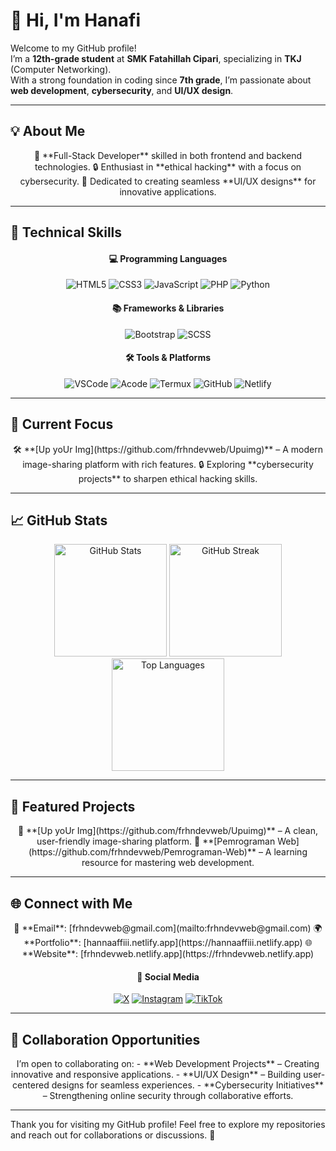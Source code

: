 # 👋 Hi, I'm Hanafi  

Welcome to my GitHub profile!  
I’m a **12th-grade student** at **SMK Fatahillah Cipari**, specializing in **TKJ** (Computer Networking).  
With a strong foundation in coding since **7th grade**, I’m passionate about **web development**, **cybersecurity**, and **UI/UX design**.  

---

## 💡 About Me  

<div align="center">  
  🚀 **Full-Stack Developer** skilled in both frontend and backend technologies.  
  🔒 Enthusiast in **ethical hacking** with a focus on cybersecurity.  
  🎨 Dedicated to creating seamless **UI/UX designs** for innovative applications.  
</div>  

---

## 🔧 Technical Skills  

<div align="center">  
  <h4>💻 Programming Languages</h4>  
  <img src="https://img.shields.io/badge/-HTML5-orange?style=for-the-badge&logo=html5&logoColor=white" alt="HTML5" />  
  <img src="https://img.shields.io/badge/-CSS3-blue?style=for-the-badge&logo=css3&logoColor=white" alt="CSS3" />  
  <img src="https://img.shields.io/badge/-JavaScript-yellow?style=for-the-badge&logo=javascript&logoColor=black" alt="JavaScript" />  
  <img src="https://img.shields.io/badge/-PHP-blue?style=for-the-badge&logo=php&logoColor=white" alt="PHP" />  
  <img src="https://img.shields.io/badge/-Python-blue?style=for-the-badge&logo=python&logoColor=yellow" alt="Python" />  
</div>  

<div align="center">  
  <h4>📚 Frameworks & Libraries</h4>  
  <img src="https://img.shields.io/badge/-Bootstrap-purple?style=for-the-badge&logo=bootstrap&logoColor=white" alt="Bootstrap" />  
  <img src="https://img.shields.io/badge/-SCSS-pink?style=for-the-badge&logo=sass&logoColor=white" alt="SCSS" />  
</div>  

<div align="center">  
  <h4>🛠️ Tools & Platforms</h4>  
  <img src="https://img.shields.io/badge/-Visual%20Studio%20Code-blue?style=for-the-badge&logo=visual-studio-code&logoColor=white" alt="VSCode" />  
  <img src="https://img.shields.io/badge/-Acode-black?style=for-the-badge&logo=android&logoColor=green" alt="Acode" />  
  <img src="https://img.shields.io/badge/-Termux-black?style=for-the-badge&logo=linux&logoColor=white" alt="Termux" />  
  <img src="https://img.shields.io/badge/-GitHub-black?style=for-the-badge&logo=github&logoColor=white" alt="GitHub" />  
  <img src="https://img.shields.io/badge/-Netlify-blue?style=for-the-badge&logo=netlify&logoColor=white" alt="Netlify" />  
</div>  

---

## 🎯 Current Focus  

<div align="center">  
  🛠 **[Up yoUr Img](https://github.com/frhndevweb/Upuimg)** – A modern image-sharing platform with rich features.  
  🔒 Exploring **cybersecurity projects** to sharpen ethical hacking skills.  
</div>  

---

## 📈 GitHub Stats  

<div align="center">  
  <img src="https://github-readme-stats.vercel.app/api?username=frhndevweb&show_icons=true&include_all_commits=true&count_private=true&theme=radical&hide_border=true" alt="GitHub Stats" height="180em" />  
  <img src="https://github-readme-streak-stats.herokuapp.com/?user=frhndevweb&theme=radical&hide_border=true" alt="GitHub Streak" height="180em" />  
</div>  

<div align="center">  
  <img src="https://github-readme-stats.vercel.app/api/top-langs/?username=frhndevweb&layout=compact&theme=radical&hide_border=true" alt="Top Languages" height="180em" />  
</div>  

---

## 📌 Featured Projects  

<div align="center">  
  📌 **[Up yoUr Img](https://github.com/frhndevweb/Upuimg)** – A clean, user-friendly image-sharing platform.  
  📌 **[Pemrograman Web](https://github.com/frhndevweb/Pemrograman-Web)** – A learning resource for mastering web development.  
</div>  

---

## 🌐 Connect with Me  

<div align="center">  
  📧 **Email**: [frhndevweb@gmail.com](mailto:frhndevweb@gmail.com)  
  🌍 **Portfolio**: [hannaaffiii.netlify.app](https://hannaaffiii.netlify.app)  
  🌐 **Website**: [frhndevweb.netlify.app](https://frhndevweb.netlify.app)  

  <h4>📱 Social Media</h4>  
  <a href="https://x.com/hannaaffiii"><img src="https://img.shields.io/badge/X-1DA1F2?style=for-the-badge&logo=x&logoColor=white" alt="X" /></a>  
  <a href="https://instagram.com/hannaaffiii"><img src="https://img.shields.io/badge/Instagram-E4405F?style=for-the-badge&logo=instagram&logoColor=white" alt="Instagram" /></a>  
  <a href="https://tiktok.com/@hannaaffiii"><img src="https://img.shields.io/badge/TikTok-000000?style=for-the-badge&logo=tiktok&logoColor=white" alt="TikTok" /></a>  
</div>  

---

## 🤝 Collaboration Opportunities  

<div align="center">  
  I’m open to collaborating on:  
  - **Web Development Projects** – Creating innovative and responsive applications.  
  - **UI/UX Design** – Building user-centered designs for seamless experiences.  
  - **Cybersecurity Initiatives** – Strengthening online security through collaborative efforts.  
</div>  

---

Thank you for visiting my GitHub profile! Feel free to explore my repositories and reach out for collaborations or discussions. 🚀  
